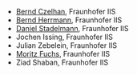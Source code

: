 - [Bernd Czelhan](https://github.com/bczelhan-iis), Fraunhofer IIS
- [Bernd Herrmann](https://github.com/bherrmann-iis), Fraunhofer IIS
- [Daniel Stadelmann](https://github.com/dstadelmann-iis), Fraunhofer IIS
- Jochen Issing, Fraunhofer IIS
- Julian Zebelein, Fraunhofer IIS
- [Moritz Fuchs](https://github.com/mfuchs-iis), Fraunhofer IIS
- Ziad Shaban, Fraunhofer IIS
